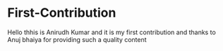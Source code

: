 # First-Contribution
Hello thhis is Anirudh Kumar and it is my first contribution and thanks to Anuj bhaiya for providing such a quality content
